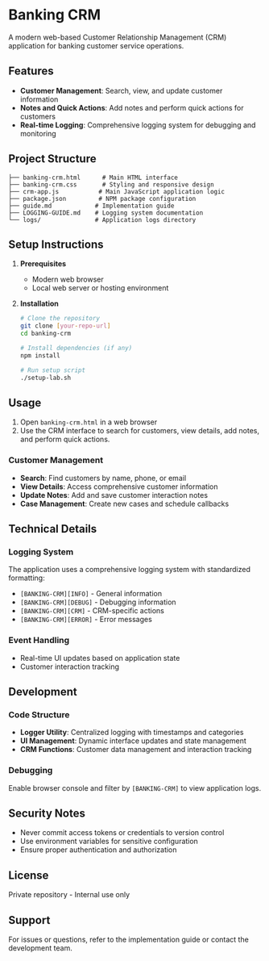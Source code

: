 
# Banking CRM

A modern web-based Customer Relationship Management (CRM) application for banking customer service operations.


## Features

- **Customer Management**: Search, view, and update customer information
- **Notes and Quick Actions**: Add notes and perform quick actions for customers
- **Real-time Logging**: Comprehensive logging system for debugging and monitoring


## Project Structure

```
├── banking-crm.html      # Main HTML interface
├── banking-crm.css       # Styling and responsive design
├── crm-app.js           # Main JavaScript application logic
├── package.json         # NPM package configuration
├── guide.md            # Implementation guide
├── LOGGING-GUIDE.md    # Logging system documentation
└── logs/               # Application logs directory
```


## Setup Instructions

1. **Prerequisites**
   - Modern web browser
   - Local web server or hosting environment

2. **Installation**
   ```bash
   # Clone the repository
   git clone [your-repo-url]
   cd banking-crm

   # Install dependencies (if any)
   npm install

   # Run setup script
   ./setup-lab.sh
   ```


## Usage

1. Open `banking-crm.html` in a web browser
2. Use the CRM interface to search for customers, view details, add notes, and perform quick actions.

### Customer Management
- **Search**: Find customers by name, phone, or email
- **View Details**: Access comprehensive customer information
- **Update Notes**: Add and save customer interaction notes
- **Case Management**: Create new cases and schedule callbacks

## Technical Details

### Logging System
The application uses a comprehensive logging system with standardized formatting:
- `[BANKING-CRM][INFO]` - General information
- `[BANKING-CRM][DEBUG]` - Debugging information
- `[BANKING-CRM][CRM]` - CRM-specific actions
- `[BANKING-CRM][ERROR]` - Error messages

### Event Handling
- Real-time UI updates based on application state
- Customer interaction tracking

## Development

### Code Structure
- **Logger Utility**: Centralized logging with timestamps and categories
- **UI Management**: Dynamic interface updates and state management
- **CRM Functions**: Customer data management and interaction tracking

### Debugging
Enable browser console and filter by `[BANKING-CRM]` to view application logs.

## Security Notes

- Never commit access tokens or credentials to version control
- Use environment variables for sensitive configuration
- Ensure proper authentication and authorization

## License

Private repository - Internal use only

## Support

For issues or questions, refer to the implementation guide or contact the development team.
